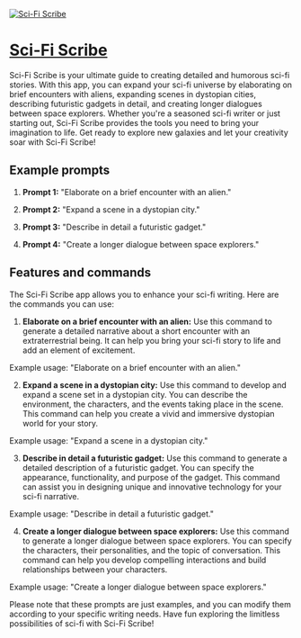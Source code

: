 [![Sci-Fi Scribe](https://files.oaiusercontent.com/file-hrcrYe1WGXpL1ay4I48XNgTn?se=2123-10-17T19%3A48%3A22Z&sp=r&sv=2021-08-06&sr=b&rscc=max-age%3D31536000%2C%20immutable&rscd=attachment%3B%20filename%3D9d3a66b3-f8fb-483d-8fff-5688c6c891cc.png&sig=sqJWHDFeYYuqUo04a%2B0%2B4eDj4NT69Q%2BHBmDrps8WXjM%3D)](https://chat.openai.com/g/g-PMZRFlYFE-sci-fi-scribe)

# [Sci-Fi Scribe](https://chat.openai.com/g/g-PMZRFlYFE-sci-fi-scribe)

Sci-Fi Scribe is your ultimate guide to creating detailed and humorous sci-fi stories. With this app, you can expand your sci-fi universe by elaborating on brief encounters with aliens, expanding scenes in dystopian cities, describing futuristic gadgets in detail, and creating longer dialogues between space explorers. Whether you're a seasoned sci-fi writer or just starting out, Sci-Fi Scribe provides the tools you need to bring your imagination to life. Get ready to explore new galaxies and let your creativity soar with Sci-Fi Scribe!

## Example prompts

1. **Prompt 1:** "Elaborate on a brief encounter with an alien."

2. **Prompt 2:** "Expand a scene in a dystopian city."

3. **Prompt 3:** "Describe in detail a futuristic gadget."

4. **Prompt 4:** "Create a longer dialogue between space explorers."

## Features and commands

The Sci-Fi Scribe app allows you to enhance your sci-fi writing. Here are the commands you can use:

1. **Elaborate on a brief encounter with an alien:** Use this command to generate a detailed narrative about a short encounter with an extraterrestrial being. It can help you bring your sci-fi story to life and add an element of excitement.

Example usage: "Elaborate on a brief encounter with an alien."

2. **Expand a scene in a dystopian city:** Use this command to develop and expand a scene set in a dystopian city. You can describe the environment, the characters, and the events taking place in the scene. This command can help you create a vivid and immersive dystopian world for your story.

Example usage: "Expand a scene in a dystopian city."

3. **Describe in detail a futuristic gadget:** Use this command to generate a detailed description of a futuristic gadget. You can specify the appearance, functionality, and purpose of the gadget. This command can assist you in designing unique and innovative technology for your sci-fi narrative.

Example usage: "Describe in detail a futuristic gadget."

4. **Create a longer dialogue between space explorers:** Use this command to generate a longer dialogue between space explorers. You can specify the characters, their personalities, and the topic of conversation. This command can help you develop compelling interactions and build relationships between your characters.

Example usage: "Create a longer dialogue between space explorers."

Please note that these prompts are just examples, and you can modify them according to your specific writing needs. Have fun exploring the limitless possibilities of sci-fi with Sci-Fi Scribe!